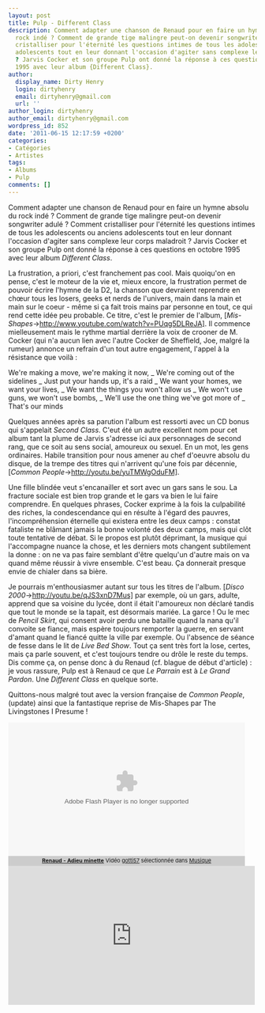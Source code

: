 ```yaml
---
layout: post
title: Pulp - Different Class
description: Comment adapter une chanson de Renaud pour en faire un hymne absolu du
  rock indé ? Comment de grande tige malingre peut-on devenir songwriter adulé ? Comment
  cristalliser pour l'éternité les questions intimes de tous les adolescents ou anciens
  adolescents tout en leur donnant l'occasion d'agiter sans complexe leur corps maladroit
  ? Jarvis Cocker et son groupe Pulp ont donné la réponse à ces questions en octobre
  1995 avec leur album {Different Class}.
author:
  display_name: Dirty Henry
  login: dirtyhenry
  email: dirtyhenry@gmail.com
  url: ''
author_login: dirtyhenry
author_email: dirtyhenry@gmail.com
wordpress_id: 852
date: '2011-06-15 12:17:59 +0200'
categories:
- Catégories
- Artistes
tags:
- Albums
- Pulp
comments: []
---
```

Comment adapter une chanson de Renaud pour en faire un hymne absolu du rock indé ? Comment de grande tige malingre peut-on devenir songwriter adulé ? Comment cristalliser pour l'éternité les questions intimes de tous les adolescents ou anciens adolescents tout en leur donnant l'occasion d'agiter sans complexe leur corps maladroit ? Jarvis Cocker et son groupe Pulp ont donné la réponse à ces questions en octobre 1995 avec leur album *Different Class*.

La frustration, a priori, c'est franchement pas cool. Mais quoiqu'on en pense, c'est le moteur de la vie et, mieux encore, la frustration permet de pouvoir écrire l'hymne de la D2, la chanson que devraient reprendre en chœur tous les losers, geeks et nerds de l'univers, main dans la main et main sur le coeur - même si ça fait trois mains par personne en tout, ce qui rend cette idée peu probable. Ce titre, c'est le premier de l'album, [*Mis-Shapes*->http://www.youtube.com/watch?v=PUqg5DLReJA]. Il commence mielleusement mais le rythme martial derrière la voix de crooner de M. Cocker (qui n'a aucun lien avec l'autre Cocker de Sheffield, Joe, malgré la rumeur) annonce un refrain d'un tout autre engagement, l'appel à la résistance que voilà :

<quote>
We're making a move, we're making it now, 
_ We're coming out of the sidelines
_ Just put your hands up, it's a raid
_ We want your homes, we want your lives, 
_ We want the things you won't allow us
_ We won't use guns, we won't use bombs,
_ We'll use the one thing we've got more of
_ That's our minds
</quote>

Quelques années après sa parution l'album est ressorti avec un CD bonus qui s'appelait *Second Class*. C'eut été un autre excellent nom pour cet album tant la plume de Jarvis s'adresse ici aux personnages de second rang, que ce soit au sens social, amoureux ou sexuel. En un mot, les gens ordinaires. Habile transition pour nous amener au chef d'oeuvre absolu du disque, de la trempe des titres qui n'arrivent qu'une fois par décennie, [*Common People*->http://youtu.be/yuTMWgOduFM].

Une fille blindée veut s'encanailler et sort avec un gars sans le sou. La fracture sociale est bien trop grande et le gars va bien le lui faire comprendre. En quelques phrases, Cocker exprime à la fois la culpabilité des riches, la condescendance qui en résulte à l'égard des pauvres, l'incompréhension éternelle qui existera entre les deux camps : constat fataliste ne blâmant jamais la bonne volonté des deux camps, mais qui clôt toute tentative de débat. Si le propos est plutôt déprimant, la musique qui l'accompagne nuance la chose, et les derniers mots changent subtilement la donne : on ne va pas faire semblant d'être quelqu'un d'autre mais on va quand même réussir à vivre ensemble. C'est beau. Ça donnerait presque envie de chialer dans sa bière.

Je pourrais m'enthousiasmer autant sur tous les titres de l'album. [*Disco 2000*->http://youtu.be/qJS3xnD7Mus] par exemple, où un gars, adulte, apprend que sa voisine du lycée, dont il était l'amoureux non déclaré tandis que tout le monde se la tapait, est désormais mariée. La garce ! Ou le mec de *Pencil Skirt*, qui consent avoir perdu une bataille quand la nana qu'il convoite se fiance, mais espère toujours remporter la guerre, en servant d'amant quand le fiancé quitte la ville par exemple. Ou l'absence de séance de fesse dans le lit de *Live Bed Show*. Tout ça sent très fort la lose, certes, mais ça parle souvent, et c'est toujours tendre ou drôle le reste du temps. Dis comme ça, on pense donc à du Renaud (cf. blague de début d'article) : je vous rassure, Pulp est à Renaud ce que *Le Parrain* est à *Le Grand Pardon*. Une *Different Class* en quelque sorte.

Quittons-nous malgré tout avec la version française de *Common People*, (update) ainsi que la fantastique reprise de Mis-Shapes par The Livingstones I Presume !

<div><object width="480" height="270" id="wat_1072999"><param name="movie" value="http://www.wat.tv/swf2/310384nIc0K111072999"></param><param name="allowFullScreen" value="true"></param><param name="allowScriptAccess" value="always"></param><embed src="http://www.wat.tv/swf2/310384nIc0K111072999" type="application/x-shockwave-flash"  allowscriptaccess="always" allowfullscreen="true" width="480" height="270"></embed></object></div><div class="watlinks" style="width:480px;font-size:11px; background:#CCCCCC; padding:2px 0 4px 0; text-align: center;"><a target="_blank" class="waturl" href="http://www.wat.tv/video/renaud-adieu-minette-mzxj_2ey2h_.html" title="Vidéo Renaud - Adieu minette sur wat.tv"><strong>Renaud - Adieu minette</strong></a> Vidéo <a class="waturl altuser" href="http://www.wat.tv/gotti57" title="Retrouvez toutes les vidéos gotti57 sur wat.tv">gotti57</a> sélectionnée dans <a href="http://www.wat.tv/guide/musique" class="waturl alttheme" title="Toutes les vidéos Musique sont sur wat.tv">Musique</a> </div>

<iframe src="http://player.vimeo.com/video/13019120?title=0&amp;byline=0&amp;portrait=0&amp;color=ff0179" width="500" height="281" frameborder="0"></iframe>
